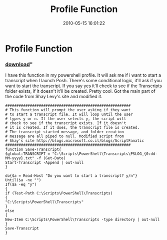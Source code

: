 ﻿---
pid:            1848
parent:         0
children:       
poster:         Gene Magerr
title:          Profile Function
date:           2010-05-15 16:01:22
format:         posh
---

# Profile Function

### [download](1848.ps1)"

I have this function in my powershell profile. It will ask me if i want to start a transcript when I launch Posh. There's some conditional logic, it'll ask if you want to start the transcript. If you say yes it'll check to see if the Transcripts folder exists, if it doesn't it'll be created. Pretty cool. Got the main part of the code from Shay Levy's site and modified it.

```posh
########################################################
# This function will prompt the user asking if they want
# to start a transcript file. It will loop until the user
# types y or n. If the user selects y, the script will
# check to see if the transcript exists. If it doesn't
# it is created. If it does, the transcript file is created.
# The transcript started message, and folder creation
# message are all piped to null. Modified script from
# Shay's site http://blogs.microsoft.co.il/blogs/ScriptFanatic
########################################################
function Save-Transcript{
$global:TRANSCRIPT = "C:\Scripts\PowerShell\Transcripts\PSLOG_{0:dd-MM-yyyy}.txt" -f (Get-Date)
Start-Transcript -Append | out-null
}
 
do{$a = Read-Host "Do you want to start a transcript? y/n"}
Until($a -ne "") 
If($a -eq "y")
{
if (Test-Path C:\Scripts\PowerShell\Transcripts)
{
"C:\Scripts\PowerShell\Transcripts"
}
else
{
New-Item C:\Scripts\PowerShell\Transcripts -type directory | out-null
}
Save-Transcript
}
```
